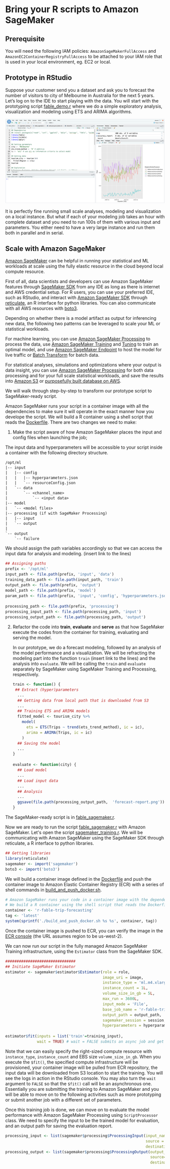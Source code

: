 # Bring your R scripts to Amazon SageMaker
## Prerequisite
You will need the following IAM policies: `AmazonSageMakerFullAccess` and `AmazonEC2ContainerRegistryFullAccess` to be attached to your IAM role that is used in your local environment, eg. EC2 or local.

## Prototype in RStudio
Suppose your customer send you a dataset and ask you to forecast the number of visitors to city of Melbourne in Australia for the next 5 years. Let’s log on to the IDE to start playing with the data. You will start with the prototyping script [fable_demo.r](./fable_demo.r) where we do a simple exploratory analysis, visualization and modeling using ETS and ARIMA algorithms. 

![prototyping](./doc/prototyping.png)

It is perfectly fine running small scale analyses, modeling and visualization on a local instance. But what if each of your modeling job takes an hour with complete dataset and you need to run 100s of them with various input and parameters. You either need to have a very large instance and run them both in parallel and in serial. 

## Scale with Amazon SageMaker

[Amazon SageMaker](https://aws.amazon.com/sagemaker/) can be helpful in running your statistical and ML workloads at scale using the fully elastic resource in the cloud beyond local compute resource. 

First of all, data scientists and developers can use Amazon SageMaker features through [SageMaker SDK](https://sagemaker.readthedocs.io/en/stable/) from any IDE as long as there is internet and AWS credential setup. For R users, you can use your preferred IDE, such as RStudio, and interact with [Amazon SageMaker SDK](https://sagemaker.readthedocs.io/en/stable/) through [reticulate](https://rstudio.github.io/reticulate/), an R interface for python libraries. You can also communicate with all AWS resources with [boto3](https://boto3.amazonaws.com/v1/documentation/api/latest/index.html). 

Depending on whether there is a model artifact as output for inferencing new data, the following two patterns can be leveraged to scale your ML or statistical workloads. 

For machine learning, you can use [Amazon SageMaker Processing](https://docs.aws.amazon.com/sagemaker/latest/dg/processing-job.html) to process the data, use [Amazon SageMaker Training](https://docs.aws.amazon.com/sagemaker/latest/dg/how-it-works-training.html) and [Tuning](https://docs.aws.amazon.com/sagemaker/latest/dg/automatic-model-tuning.html) to train an optimal model, and use [Amazon SageMaker Endpoint](https://docs.aws.amazon.com/sagemaker/latest/dg/how-it-works-deployment.html) to host the model for live traffic or [Batch Transform](https://docs.aws.amazon.com/sagemaker/latest/dg/how-it-works-batch.html) for batch data.

For statistical analyses, simulations and optimizations where your output is data insight, you can use [Amazon SageMaker Processing](https://docs.aws.amazon.com/sagemaker/latest/dg/processing-job.html) for both data processing and for your full scale statistical workloads, and save the results into [Amazon S3](https://aws.amazon.com/s3/) or [purposefully built database on AWS](https://aws.amazon.com/products/databases/).

We will walk through step-by-step to transform our prototype script to SageMaker-ready script.

Amazon SageMaker runs your script in a container image with all the dependencies to make sure it will operate in the exact manner how you develope the script. We will build a R container using a shell script that reads the [Dockerfile](./Dockerfile). There are two changes we need to make:

1.  Make the script aware of how Amazon SageMaker places the input and config files when launching the job;

   The input data and hyperparameters will be accessible to your script inside a container with the following directory structure. 

   ```
   /opt/ml
   |-- input
   |   |-- config
   |   |   |-- hyperparameters.json
   |   |   `-- resourceConfig.json
   |   `-- data
   |       `-- <channel_name>
   |           `-- <input data>
   |-- model
   |   `-- <model files>
   |-- processing (if with SageMaker Processing)
   |   |-- input
   |   `-- output
   |
   `-- output
       `-- failure
   ```
   We should assign the path variables accordingly so that we can access the input data for analysis and modeling. (insert link to the lines)

   ```R
   ## Assigning paths
   prefix <- '/opt/ml'
   input_path <- file.path(prefix, 'input', 'data')
   training_data_path <- file.path(input_path, 'train')
   output_path <- file.path(prefix, 'output')
   model_path <- file.path(prefix, 'model')
   param_path <- file.path(prefix, 'input', 'config', 'hyperparameters.json')
   
   processing_path <- file.path(prefix, 'processing')
   processing_input_path <- file.path(processing_path, 'input')
   processing_output_path <- file.path(processing_path, 'output')
   ```

2. Refactor the code into **train**, **evaluate** and **serve** as that how SageMaker execute the codes from the container for training, evaluating and serving the model. 

   In our prototype, we do a forecast modeling, followed by an analysis of the model performance and a visualization. We will be refracting the modeling part into the function `train` (insert link to the lines) and the analysis into `evaluate`. We will be calling the `train` and `evaluate` separately by SageMaker using SageMaker Training and Processing, respectively.

   ```R
   train <- function() {
   	## Extract (hyper)parameters
     ...
     ## Getting data from local path that is downloaded from S3
     ...
     ## Training ETS and ARIMA models
     fitted_model <- tourism_city %>%
       model(
         ets = ETS(Trips ~ trend(ets_trend_method), ic = ic),
         arima = ARIMA(Trips, ic = ic)
       )
     ## Saving the model
     ...
   }
   
   evaluate <- function(city) {
     ## Load model
     ...
     ## Load input data
     ...
     ## Analysis
     ...
     ggsave(file.path(processing_output_path,  'forecast-report.png'))
   }
   ```

The SageMaker-ready script is in [fable_sagemaker.r](./fable_sagemaker.r). 

Now we are ready to run the script [fable_sagemaker.r](./fable_sagemaker.r) with Amazon SageMaker. Let's open the script [sagemaker_training.r](./sagemaker_training.r). We will be communicating with Amazon SageMaker using the SageMaker SDK through reticulate, a R interface to python libraries. 

```R
## Getting libraries
library(reticulate)
sagemaker <- import('sagemaker')
boto3 <- import('boto3')
```

We will build a container image defined in the [Dockerfile](./Dockerfile) and push the container image to Amazon Elastic Container Registry (ECR) with a series of shell commands in [build_and_push_docker.sh](./build_and_push_docker.sh).

```R
# Amazon SageMaker runs your code in a container image with the dependencies.
# We build a R container using the shell script that reads the Dockerfile
container <- 'r-fable-trip-forecasting'
tag <- 'latest'
system(sprintf('./build_and_push_docker.sh %s %s', container, tag))
```

Once the container image is pushed to ECR, you can verify the image in the [ECR console](https://us-west-2.console.aws.amazon.com/ecr/repositories/r-fable-trip-forecasting/?region=us-west-2) (the URL assumes region to be us-west-2). 

We can now run our script in the fully managed Amazon SageMaker Training infrastructure, using the `Estimator` class from the SageMaker SDK.

```R
###############################
## Initiate SageMaker Estimator
estimator <- sagemaker$estimator$Estimator(role = role,
                                           image_uri = image,
                                           instance_type = 'ml.m4.xlarge',
                                           instance_count = 1L,
                                           volume_size_in_gb = 5L,
                                           max_run = 3600L,
                                           input_mode = 'File',
                                           base_job_name = 'r-fable-trip-forecasting',
                                           output_path = output_path,
                                           sagemaker_session = session, 
                                           hyperparameters = hyperparameters)

estimator$fit(inputs = list('train'=training_input), 
              wait = TRUE) # wait = FALSE submits an async job and get the RStudio console back
```

Note that we can easily specify the right-sized compute resource with `instance_type`, `instance_count` and EBS size `volume_size_in_gb`.  When you execute the `$fit()`, the specified compute infrastructure will be provisioned, your container image will be pulled from ECR repository, the input data will be downloaded from S3 location to start the training. You will see the logs in action in the RStudio console. You may also turn the `wait` argument to `FALSE` so that the `$fit()` call will be an asynchronous one. Essentially you are submitting the training to Amazon SageMaker and you will be able to move on to the following activities such as more prototyping or submit another job with a different set of parameters.  

Once this training job is done, we can move on to evaluate the model performance with Amazon SageMaker Processing using `ScriptProcessor` class. We need to specify the input to be the trained model for evaluation, and an output path for saving the evaluation report.

```R
processing_input <- list(sagemaker$processing$ProcessingInput(input_name = 'model-for-evaluate', 
                                                              source = estimator$model_data, 
                                                              destination = '/opt/ml/processing/input'))
processing_output <- list(sagemaker$processing$ProcessingOutput(output_name = 'evaluation-output', 
                                                                source='/opt/ml/processing/output', 
                                                                destination = output_processing_path))
```

 